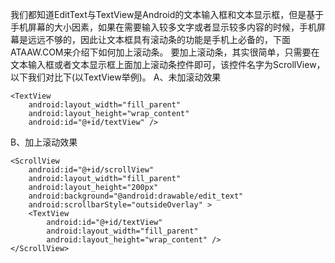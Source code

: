 我们都知道EditText与TextView是Android的文本输入框和文本显示框，但是基于手机屏幕的大小因素，如果在需要输入较多文字或者显示较多内容的时候，手机屏幕是远远不够的，因此让文本框具有滚动条的功能是手机上必备的，下面ATAAW.COM来介绍下如何加上滚动条。
要加上滚动条，其实很简单，只需要在文本输入框或者文本显示框上面加上滚动条控件即可，该控件名字为ScrollView，以下我们对比下(以TextView举例)。
A、未加滚动效果
```  
<TextView
	android:layout_width="fill_parent"
	android:layout_height="wrap_content"
	android:id="@+id/textView" />
```
B、加上滚动效果
```  
<ScrollView
    android:id="@+id/scrollView"
    android:layout_width="fill_parent"
    android:layout_height="200px"
    android:background="@android:drawable/edit_text"
    android:scrollbarStyle="outsideOverlay" >
    <TextView
        android:id="@+id/textView"
        android:layout_width="fill_parent"
        android:layout_height="wrap_content" />
</ScrollView>
```
